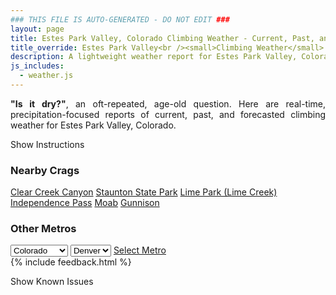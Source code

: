 ```yaml
---
### THIS FILE IS AUTO-GENERATED - DO NOT EDIT ###
layout: page
title: Estes Park Valley, Colorado Climbing Weather - Current, Past, and Forecasted Report
title_override: Estes Park Valley<br /><small>Climbing Weather</small>
description: A lightweight weather report for Estes Park Valley, Colorado. Optimized for slow internet connections.
js_includes:
  - weather.js
---
```


<section class="measure center lh-copy f5-ns f6 ph2 mv4" style="text-align: justify;">
<strong>"Is it dry?"</strong>, an oft-repeated, age-old question. Here are real-time,
precipitation-focused reports of current, past, and forecasted climbing weather for Estes Park Valley, Colorado.
</section>

<p id="settings-toggle" class="mw5 b center tc hover-light-red black-70 pointer">Show Instructions</p>
<section id="settings" class="overflow-hidden" style="display:none;">
    <div class="mv2 ph2 center">
        <div class="fn f6 tc pv2">
            <p class="measure lh-copy center"><strong>Show/hide hourly forecasts</strong> by clicking the desired day.</p>
            <hr class="mw5 p0 mv2 o-60 b0 bt b--light-red light-red bg-light-red">
            <p class="measure lh-copy center"><strong>Current and Past conditions</strong> are measured by the nearest weather station. <strong>Forecast conditions</strong> are calculated and polled separately.</p>
            <hr class="mw5 p0 mv2 o-60 b0 bt b--light-red light-red bg-light-red">
            <p class="measure lh-copy center"><strong>Having issues?</strong> Try <a id="clear-cache" class="no-underline relative fancy-link light-red hover-light-red" href="#">clearing the local cache</a>.</p>
            <hr class="mw5 p0 mv2 o-60 b0 bt b--light-red light-red bg-light-red">
            <p class="measure lh-copy center">Weather data sourced from <a class="no-underline fancy-link relative light-red" target="_blank" href="https://www.weather.gov/documentation/services-web-api">weather.gov</a>.</p>
        </div>
    </div>
</section>
<section id="weather" data-crag="estes-park-valley-colorado" class="mv4-ns mv3 ph2 center"></section>
<section id="nearby" class="tc lh-copy">
  <h3>Nearby Crags</h3>
<a class="nowrap no-underline fancy-link relative light-red mh3" href="/crags/clear-creek-canyon-colorado-weather.html">Clear Creek Canyon</a>
<a class="nowrap no-underline fancy-link relative light-red mh3" href="/crags/staunton-state-park-colorado-weather.html">Staunton State Park</a>
<a class="nowrap no-underline fancy-link relative light-red mh3" href="/crags/lime-park-lime-creek-colorado-weather.html">Lime Park (Lime Creek)</a>
<a class="nowrap no-underline fancy-link relative light-red mh3" href="/crags/independence-pass-colorado-weather.html">Independence Pass</a>
<a class="nowrap no-underline fancy-link relative light-red mh3" href="/crags/moab-utah-weather.html">Moab</a>
<a class="nowrap no-underline fancy-link relative light-red mh3" href="/crags/gunnison-colorado-weather.html">Gunnison</a>
</section>
<section id="nearby" class="tc lh-copy">
  <h3>Other Metros</h3>
  <select class="ma1 bg-near-white pa2" id="stateSel">
    <option value="Texas">Texas</option>
    <option value="Washington">Washington</option>
    <option value="Colorado" selected>Colorado</option>
    <option value="Tennessee">Tennessee</option>
    <option value="Utah">Utah</option>
    <option value="California">California</option>
  </select>
  <select class="ma1 bg-near-white pa2" id="citySel">
    <option value="Denver" selected>Denver</option>
  </select>
  <a id="selectMetro" class="f6 link dim ph3 pv2 ma1 dib white bg-light-red" href="/crags/denver-colorado-weather.html">Select Metro</a>
  <script>
    var states = [];
    states["Texas"] = "Austin"
    states["Washington"] = "Seattle"
    states["Colorado"] = "Denver"
    states["Tennessee"] = "Nashville"
    states["Utah"] = "Salt Lake City"
    states["California"] = "San Francisco|Los Angeles"
  </script>
</section>
{% include feedback.html %}
<p id="issues-toggle" class="mw5 b center tc hover-light-red black-70 pointer">Show Known Issues</p>
<section id="issues" class="overflow-hidden tc f6">
</section>

<script>
  var weekly_BOU_46_92 = null
  var hourly_BOU_46_92 = {"@context":["https://geojson.org/geojson-ld/geojson-context.jsonld",{"@version":"1.1","wx":"https://api.weather.gov/ontology#","geo":"http://www.opengis.net/ont/geosparql#","unit":"http://codes.wmo.int/common/unit/","@vocab":"https://api.weather.gov/ontology#"}],"type":"Feature","geometry":{"type":"Polygon","coordinates":[[[-105.5332704,40.4141984],[-105.5310309,40.3922896],[-105.5022871,40.393991199999995],[-105.5045206,40.415900099999995],[-105.5332704,40.4141984]]]},"properties":{"updated":"2020-12-17T22:23:35+00:00","units":"us","forecastGenerator":"HourlyForecastGenerator","generatedAt":"2020-12-18T08:52:02+00:00","updateTime":"2020-12-17T22:23:35+00:00","validTimes":"2020-12-17T16:00:00+00:00/P7DT9H","elevation":{"value":2542.9464,"unitCode":"unit:m"},"periods":[{"number":1,"name":"","startTime":"2020-12-18T01:00:00-07:00","endTime":"2020-12-18T02:00:00-07:00","isDaytime":false,"temperature":25,"temperatureUnit":"F","temperatureTrend":null,"windSpeed":"14 mph","windDirection":"W","icon":"https://api.weather.gov/icons/land/night/sct?size=small","shortForecast":"Partly Cloudy","detailedForecast":""},{"number":2,"name":"","startTime":"2020-12-18T02:00:00-07:00","endTime":"2020-12-18T03:00:00-07:00","isDaytime":false,"temperature":25,"temperatureUnit":"F","temperatureTrend":null,"windSpeed":"17 mph","windDirection":"W","icon":"https://api.weather.gov/icons/land/night/sct?size=small","shortForecast":"Partly Cloudy","detailedForecast":""},{"number":3,"name":"","startTime":"2020-12-18T03:00:00-07:00","endTime":"2020-12-18T04:00:00-07:00","isDaytime":false,"temperature":24,"temperatureUnit":"F","temperatureTrend":null,"windSpeed":"17 mph","windDirection":"W","icon":"https://api.weather.gov/icons/land/night/sct?size=small","shortForecast":"Partly Cloudy","detailedForecast":""},{"number":4,"name":"","startTime":"2020-12-18T04:00:00-07:00","endTime":"2020-12-18T05:00:00-07:00","isDaytime":false,"temperature":23,"temperatureUnit":"F","temperatureTrend":null,"windSpeed":"16 mph","windDirection":"W","icon":"https://api.weather.gov/icons/land/night/bkn?size=small","shortForecast":"Mostly Cloudy","detailedForecast":""},{"number":5,"name":"","startTime":"2020-12-18T05:00:00-07:00","endTime":"2020-12-18T06:00:00-07:00","isDaytime":false,"temperature":22,"temperatureUnit":"F","temperatureTrend":null,"windSpeed":"15 mph","windDirection":"W","icon":"https://api.weather.gov/icons/land/night/bkn?size=small","shortForecast":"Mostly Cloudy","detailedForecast":""},{"number":6,"name":"","startTime":"2020-12-18T06:00:00-07:00","endTime":"2020-12-18T07:00:00-07:00","isDaytime":true,"temperature":20,"temperatureUnit":"F","temperatureTrend":null,"windSpeed":"10 mph","windDirection":"WNW","icon":"https://api.weather.gov/icons/land/day/bkn?size=small","shortForecast":"Mostly Cloudy","detailedForecast":""},{"number":7,"name":"","startTime":"2020-12-18T07:00:00-07:00","endTime":"2020-12-18T08:00:00-07:00","isDaytime":true,"temperature":20,"temperatureUnit":"F","temperatureTrend":null,"windSpeed":"7 mph","windDirection":"NW","icon":"https://api.weather.gov/icons/land/day/snow,30?size=small","shortForecast":"Chance Light Snow","detailedForecast":""},{"number":8,"name":"","startTime":"2020-12-18T08:00:00-07:00","endTime":"2020-12-18T09:00:00-07:00","isDaytime":true,"temperature":25,"temperatureUnit":"F","temperatureTrend":null,"windSpeed":"7 mph","windDirection":"NW","icon":"https://api.weather.gov/icons/land/day/snow?size=small","shortForecast":"Chance Light Snow","detailedForecast":""},{"number":9,"name":"","startTime":"2020-12-18T09:00:00-07:00","endTime":"2020-12-18T10:00:00-07:00","isDaytime":true,"temperature":26,"temperatureUnit":"F","temperatureTrend":null,"windSpeed":"7 mph","windDirection":"NNW","icon":"https://api.weather.gov/icons/land/day/snow?size=small","shortForecast":"Chance Light Snow","detailedForecast":""},{"number":10,"name":"","startTime":"2020-12-18T10:00:00-07:00","endTime":"2020-12-18T11:00:00-07:00","isDaytime":true,"temperature":27,"temperatureUnit":"F","temperatureTrend":null,"windSpeed":"6 mph","windDirection":"N","icon":"https://api.weather.gov/icons/land/day/snow?size=small","shortForecast":"Chance Light Snow","detailedForecast":""},{"number":11,"name":"","startTime":"2020-12-18T11:00:00-07:00","endTime":"2020-12-18T12:00:00-07:00","isDaytime":true,"temperature":29,"temperatureUnit":"F","temperatureTrend":null,"windSpeed":"6 mph","windDirection":"N","icon":"https://api.weather.gov/icons/land/day/snow?size=small","shortForecast":"Chance Light Snow","detailedForecast":""},{"number":12,"name":"","startTime":"2020-12-18T12:00:00-07:00","endTime":"2020-12-18T13:00:00-07:00","isDaytime":true,"temperature":29,"temperatureUnit":"F","temperatureTrend":null,"windSpeed":"7 mph","windDirection":"N","icon":"https://api.weather.gov/icons/land/day/snow?size=small","shortForecast":"Chance Light Snow","detailedForecast":""},{"number":13,"name":"","startTime":"2020-12-18T13:00:00-07:00","endTime":"2020-12-18T14:00:00-07:00","isDaytime":true,"temperature":29,"temperatureUnit":"F","temperatureTrend":null,"windSpeed":"7 mph","windDirection":"N","icon":"https://api.weather.gov/icons/land/day/snow?size=small","shortForecast":"Chance Light Snow","detailedForecast":""},{"number":14,"name":"","startTime":"2020-12-18T14:00:00-07:00","endTime":"2020-12-18T15:00:00-07:00","isDaytime":true,"temperature":28,"temperatureUnit":"F","temperatureTrend":null,"windSpeed":"7 mph","windDirection":"N","icon":"https://api.weather.gov/icons/land/day/snow?size=small","shortForecast":"Chance Light Snow","detailedForecast":""},{"number":15,"name":"","startTime":"2020-12-18T15:00:00-07:00","endTime":"2020-12-18T16:00:00-07:00","isDaytime":true,"temperature":25,"temperatureUnit":"F","temperatureTrend":null,"windSpeed":"6 mph","windDirection":"N","icon":"https://api.weather.gov/icons/land/day/snow?size=small","shortForecast":"Chance Light Snow","detailedForecast":""},{"number":16,"name":"","startTime":"2020-12-18T16:00:00-07:00","endTime":"2020-12-18T17:00:00-07:00","isDaytime":true,"temperature":22,"temperatureUnit":"F","temperatureTrend":null,"windSpeed":"6 mph","windDirection":"NNW","icon":"https://api.weather.gov/icons/land/day/snow?size=small","shortForecast":"Chance Light Snow","detailedForecast":""},{"number":17,"name":"","startTime":"2020-12-18T17:00:00-07:00","endTime":"2020-12-18T18:00:00-07:00","isDaytime":true,"temperature":21,"temperatureUnit":"F","temperatureTrend":null,"windSpeed":"3 mph","windDirection":"NNW","icon":"https://api.weather.gov/icons/land/day/snow?size=small","shortForecast":"Slight Chance Light Snow","detailedForecast":""},{"number":18,"name":"","startTime":"2020-12-18T18:00:00-07:00","endTime":"2020-12-18T19:00:00-07:00","isDaytime":false,"temperature":18,"temperatureUnit":"F","temperatureTrend":null,"windSpeed":"5 mph","windDirection":"NW","icon":"https://api.weather.gov/icons/land/night/snow?size=small","shortForecast":"Slight Chance Light Snow","detailedForecast":""},{"number":19,"name":"","startTime":"2020-12-18T19:00:00-07:00","endTime":"2020-12-18T20:00:00-07:00","isDaytime":false,"temperature":16,"temperatureUnit":"F","temperatureTrend":null,"windSpeed":"6 mph","windDirection":"WNW","icon":"https://api.weather.gov/icons/land/night/snow?size=small","shortForecast":"Slight Chance Light Snow","detailedForecast":""},{"number":20,"name":"","startTime":"2020-12-18T20:00:00-07:00","endTime":"2020-12-18T21:00:00-07:00","isDaytime":false,"temperature":14,"temperatureUnit":"F","temperatureTrend":null,"windSpeed":"7 mph","windDirection":"W","icon":"https://api.weather.gov/icons/land/night/snow?size=small","shortForecast":"Slight Chance Light Snow","detailedForecast":""},{"number":21,"name":"","startTime":"2020-12-18T21:00:00-07:00","endTime":"2020-12-18T22:00:00-07:00","isDaytime":false,"temperature":13,"temperatureUnit":"F","temperatureTrend":null,"windSpeed":"9 mph","windDirection":"W","icon":"https://api.weather.gov/icons/land/night/snow?size=small","shortForecast":"Slight Chance Light Snow","detailedForecast":""},{"number":22,"name":"","startTime":"2020-12-18T22:00:00-07:00","endTime":"2020-12-18T23:00:00-07:00","isDaytime":false,"temperature":13,"temperatureUnit":"F","temperatureTrend":null,"windSpeed":"10 mph","windDirection":"W","icon":"https://api.weather.gov/icons/land/night/snow?size=small","shortForecast":"Slight Chance Light Snow","detailedForecast":""},{"number":23,"name":"","startTime":"2020-12-18T23:00:00-07:00","endTime":"2020-12-19T00:00:00-07:00","isDaytime":false,"temperature":13,"temperatureUnit":"F","temperatureTrend":null,"windSpeed":"13 mph","windDirection":"W","icon":"https://api.weather.gov/icons/land/night/sct?size=small","shortForecast":"Partly Cloudy","detailedForecast":""},{"number":24,"name":"","startTime":"2020-12-19T00:00:00-07:00","endTime":"2020-12-19T01:00:00-07:00","isDaytime":false,"temperature":14,"temperatureUnit":"F","temperatureTrend":null,"windSpeed":"15 mph","windDirection":"W","icon":"https://api.weather.gov/icons/land/night/sct?size=small","shortForecast":"Partly Cloudy","detailedForecast":""},{"number":25,"name":"","startTime":"2020-12-19T01:00:00-07:00","endTime":"2020-12-19T02:00:00-07:00","isDaytime":false,"temperature":13,"temperatureUnit":"F","temperatureTrend":null,"windSpeed":"16 mph","windDirection":"W","icon":"https://api.weather.gov/icons/land/night/sct?size=small","shortForecast":"Partly Cloudy","detailedForecast":""},{"number":26,"name":"","startTime":"2020-12-19T02:00:00-07:00","endTime":"2020-12-19T03:00:00-07:00","isDaytime":false,"temperature":13,"temperatureUnit":"F","temperatureTrend":null,"windSpeed":"18 mph","windDirection":"W","icon":"https://api.weather.gov/icons/land/night/sct?size=small","shortForecast":"Partly Cloudy","detailedForecast":""},{"number":27,"name":"","startTime":"2020-12-19T03:00:00-07:00","endTime":"2020-12-19T04:00:00-07:00","isDaytime":false,"temperature":14,"temperatureUnit":"F","temperatureTrend":null,"windSpeed":"21 mph","windDirection":"W","icon":"https://api.weather.gov/icons/land/night/wind_sct?size=small","shortForecast":"Partly Cloudy","detailedForecast":""},{"number":28,"name":"","startTime":"2020-12-19T04:00:00-07:00","endTime":"2020-12-19T05:00:00-07:00","isDaytime":false,"temperature":16,"temperatureUnit":"F","temperatureTrend":null,"windSpeed":"22 mph","windDirection":"W","icon":"https://api.weather.gov/icons/land/night/wind_sct?size=small","shortForecast":"Partly Cloudy","detailedForecast":""},{"number":29,"name":"","startTime":"2020-12-19T05:00:00-07:00","endTime":"2020-12-19T06:00:00-07:00","isDaytime":false,"temperature":19,"temperatureUnit":"F","temperatureTrend":null,"windSpeed":"23 mph","windDirection":"W","icon":"https://api.weather.gov/icons/land/night/wind_sct?size=small","shortForecast":"Partly Cloudy","detailedForecast":""},{"number":30,"name":"","startTime":"2020-12-19T06:00:00-07:00","endTime":"2020-12-19T07:00:00-07:00","isDaytime":true,"temperature":19,"temperatureUnit":"F","temperatureTrend":null,"windSpeed":"24 mph","windDirection":"W","icon":"https://api.weather.gov/icons/land/day/wind_sct?size=small","shortForecast":"Mostly Sunny","detailedForecast":""},{"number":31,"name":"","startTime":"2020-12-19T07:00:00-07:00","endTime":"2020-12-19T08:00:00-07:00","isDaytime":true,"temperature":20,"temperatureUnit":"F","temperatureTrend":null,"windSpeed":"24 mph","windDirection":"W","icon":"https://api.weather.gov/icons/land/day/wind_bkn?size=small","shortForecast":"Partly Sunny","detailedForecast":""},{"number":32,"name":"","startTime":"2020-12-19T08:00:00-07:00","endTime":"2020-12-19T09:00:00-07:00","isDaytime":true,"temperature":21,"temperatureUnit":"F","temperatureTrend":null,"windSpeed":"25 mph","windDirection":"W","icon":"https://api.weather.gov/icons/land/day/wind_bkn?size=small","shortForecast":"Partly Sunny","detailedForecast":""},{"number":33,"name":"","startTime":"2020-12-19T09:00:00-07:00","endTime":"2020-12-19T10:00:00-07:00","isDaytime":true,"temperature":24,"temperatureUnit":"F","temperatureTrend":null,"windSpeed":"26 mph","windDirection":"W","icon":"https://api.weather.gov/icons/land/day/wind_sct?size=small","shortForecast":"Mostly Sunny","detailedForecast":""},{"number":34,"name":"","startTime":"2020-12-19T10:00:00-07:00","endTime":"2020-12-19T11:00:00-07:00","isDaytime":true,"temperature":27,"temperatureUnit":"F","temperatureTrend":null,"windSpeed":"28 mph","windDirection":"W","icon":"https://api.weather.gov/icons/land/day/wind_sct?size=small","shortForecast":"Mostly Sunny","detailedForecast":""},{"number":35,"name":"","startTime":"2020-12-19T11:00:00-07:00","endTime":"2020-12-19T12:00:00-07:00","isDaytime":true,"temperature":30,"temperatureUnit":"F","temperatureTrend":null,"windSpeed":"29 mph","windDirection":"W","icon":"https://api.weather.gov/icons/land/day/wind_sct?size=small","shortForecast":"Mostly Sunny","detailedForecast":""},{"number":36,"name":"","startTime":"2020-12-19T12:00:00-07:00","endTime":"2020-12-19T13:00:00-07:00","isDaytime":true,"temperature":32,"temperatureUnit":"F","temperatureTrend":null,"windSpeed":"29 mph","windDirection":"W","icon":"https://api.weather.gov/icons/land/day/wind_sct?size=small","shortForecast":"Mostly Sunny","detailedForecast":""},{"number":37,"name":"","startTime":"2020-12-19T13:00:00-07:00","endTime":"2020-12-19T14:00:00-07:00","isDaytime":true,"temperature":32,"temperatureUnit":"F","temperatureTrend":null,"windSpeed":"28 mph","windDirection":"W","icon":"https://api.weather.gov/icons/land/day/wind_sct?size=small","shortForecast":"Mostly Sunny","detailedForecast":""},{"number":38,"name":"","startTime":"2020-12-19T14:00:00-07:00","endTime":"2020-12-19T15:00:00-07:00","isDaytime":true,"temperature":32,"temperatureUnit":"F","temperatureTrend":null,"windSpeed":"28 mph","windDirection":"W","icon":"https://api.weather.gov/icons/land/day/wind_sct?size=small","shortForecast":"Mostly Sunny","detailedForecast":""},{"number":39,"name":"","startTime":"2020-12-19T15:00:00-07:00","endTime":"2020-12-19T16:00:00-07:00","isDaytime":true,"temperature":31,"temperatureUnit":"F","temperatureTrend":null,"windSpeed":"28 mph","windDirection":"W","icon":"https://api.weather.gov/icons/land/day/wind_sct?size=small","shortForecast":"Mostly Sunny","detailedForecast":""},{"number":40,"name":"","startTime":"2020-12-19T16:00:00-07:00","endTime":"2020-12-19T17:00:00-07:00","isDaytime":true,"temperature":30,"temperatureUnit":"F","temperatureTrend":null,"windSpeed":"28 mph","windDirection":"W","icon":"https://api.weather.gov/icons/land/day/wind_sct?size=small","shortForecast":"Mostly Sunny","detailedForecast":""},{"number":41,"name":"","startTime":"2020-12-19T17:00:00-07:00","endTime":"2020-12-19T18:00:00-07:00","isDaytime":true,"temperature":28,"temperatureUnit":"F","temperatureTrend":null,"windSpeed":"28 mph","windDirection":"W","icon":"https://api.weather.gov/icons/land/day/wind_sct?size=small","shortForecast":"Mostly Sunny","detailedForecast":""},{"number":42,"name":"","startTime":"2020-12-19T18:00:00-07:00","endTime":"2020-12-19T19:00:00-07:00","isDaytime":false,"temperature":27,"temperatureUnit":"F","temperatureTrend":null,"windSpeed":"28 mph","windDirection":"W","icon":"https://api.weather.gov/icons/land/night/wind_sct?size=small","shortForecast":"Partly Cloudy","detailedForecast":""},{"number":43,"name":"","startTime":"2020-12-19T19:00:00-07:00","endTime":"2020-12-19T20:00:00-07:00","isDaytime":false,"temperature":25,"temperatureUnit":"F","temperatureTrend":null,"windSpeed":"26 mph","windDirection":"W","icon":"https://api.weather.gov/icons/land/night/wind_sct?size=small","shortForecast":"Partly Cloudy","detailedForecast":""},{"number":44,"name":"","startTime":"2020-12-19T20:00:00-07:00","endTime":"2020-12-19T21:00:00-07:00","isDaytime":false,"temperature":24,"temperatureUnit":"F","temperatureTrend":null,"windSpeed":"26 mph","windDirection":"W","icon":"https://api.weather.gov/icons/land/night/wind_sct?size=small","shortForecast":"Partly Cloudy","detailedForecast":""},{"number":45,"name":"","startTime":"2020-12-19T21:00:00-07:00","endTime":"2020-12-19T22:00:00-07:00","isDaytime":false,"temperature":23,"temperatureUnit":"F","temperatureTrend":null,"windSpeed":"26 mph","windDirection":"W","icon":"https://api.weather.gov/icons/land/night/wind_sct?size=small","shortForecast":"Partly Cloudy","detailedForecast":""},{"number":46,"name":"","startTime":"2020-12-19T22:00:00-07:00","endTime":"2020-12-19T23:00:00-07:00","isDaytime":false,"temperature":23,"temperatureUnit":"F","temperatureTrend":null,"windSpeed":"25 mph","windDirection":"W","icon":"https://api.weather.gov/icons/land/night/wind_sct?size=small","shortForecast":"Partly Cloudy","detailedForecast":""},{"number":47,"name":"","startTime":"2020-12-19T23:00:00-07:00","endTime":"2020-12-20T00:00:00-07:00","isDaytime":false,"temperature":23,"temperatureUnit":"F","temperatureTrend":null,"windSpeed":"25 mph","windDirection":"W","icon":"https://api.weather.gov/icons/land/night/wind_sct?size=small","shortForecast":"Partly Cloudy","detailedForecast":""},{"number":48,"name":"","startTime":"2020-12-20T00:00:00-07:00","endTime":"2020-12-20T01:00:00-07:00","isDaytime":false,"temperature":23,"temperatureUnit":"F","temperatureTrend":null,"windSpeed":"25 mph","windDirection":"W","icon":"https://api.weather.gov/icons/land/night/wind_sct?size=small","shortForecast":"Partly Cloudy","detailedForecast":""},{"number":49,"name":"","startTime":"2020-12-20T01:00:00-07:00","endTime":"2020-12-20T02:00:00-07:00","isDaytime":false,"temperature":22,"temperatureUnit":"F","temperatureTrend":null,"windSpeed":"25 mph","windDirection":"W","icon":"https://api.weather.gov/icons/land/night/wind_sct?size=small","shortForecast":"Partly Cloudy","detailedForecast":""},{"number":50,"name":"","startTime":"2020-12-20T02:00:00-07:00","endTime":"2020-12-20T03:00:00-07:00","isDaytime":false,"temperature":22,"temperatureUnit":"F","temperatureTrend":null,"windSpeed":"25 mph","windDirection":"W","icon":"https://api.weather.gov/icons/land/night/wind_sct?size=small","shortForecast":"Partly Cloudy","detailedForecast":""},{"number":51,"name":"","startTime":"2020-12-20T03:00:00-07:00","endTime":"2020-12-20T04:00:00-07:00","isDaytime":false,"temperature":22,"temperatureUnit":"F","temperatureTrend":null,"windSpeed":"25 mph","windDirection":"W","icon":"https://api.weather.gov/icons/land/night/wind_sct?size=small","shortForecast":"Partly Cloudy","detailedForecast":""},{"number":52,"name":"","startTime":"2020-12-20T04:00:00-07:00","endTime":"2020-12-20T05:00:00-07:00","isDaytime":false,"temperature":22,"temperatureUnit":"F","temperatureTrend":null,"windSpeed":"24 mph","windDirection":"W","icon":"https://api.weather.gov/icons/land/night/wind_sct?size=small","shortForecast":"Partly Cloudy","detailedForecast":""},{"number":53,"name":"","startTime":"2020-12-20T05:00:00-07:00","endTime":"2020-12-20T06:00:00-07:00","isDaytime":false,"temperature":23,"temperatureUnit":"F","temperatureTrend":null,"windSpeed":"24 mph","windDirection":"W","icon":"https://api.weather.gov/icons/land/night/wind_sct?size=small","shortForecast":"Partly Cloudy","detailedForecast":""},{"number":54,"name":"","startTime":"2020-12-20T06:00:00-07:00","endTime":"2020-12-20T07:00:00-07:00","isDaytime":true,"temperature":23,"temperatureUnit":"F","temperatureTrend":null,"windSpeed":"24 mph","windDirection":"W","icon":"https://api.weather.gov/icons/land/day/wind_sct?size=small","shortForecast":"Mostly Sunny","detailedForecast":""},{"number":55,"name":"","startTime":"2020-12-20T07:00:00-07:00","endTime":"2020-12-20T08:00:00-07:00","isDaytime":true,"temperature":24,"temperatureUnit":"F","temperatureTrend":null,"windSpeed":"24 mph","windDirection":"W","icon":"https://api.weather.gov/icons/land/day/wind_sct?size=small","shortForecast":"Mostly Sunny","detailedForecast":""},{"number":56,"name":"","startTime":"2020-12-20T08:00:00-07:00","endTime":"2020-12-20T09:00:00-07:00","isDaytime":true,"temperature":25,"temperatureUnit":"F","temperatureTrend":null,"windSpeed":"24 mph","windDirection":"W","icon":"https://api.weather.gov/icons/land/day/wind_sct?size=small","shortForecast":"Mostly Sunny","detailedForecast":""},{"number":57,"name":"","startTime":"2020-12-20T09:00:00-07:00","endTime":"2020-12-20T10:00:00-07:00","isDaytime":true,"temperature":28,"temperatureUnit":"F","temperatureTrend":null,"windSpeed":"24 mph","windDirection":"W","icon":"https://api.weather.gov/icons/land/day/wind_sct?size=small","shortForecast":"Mostly Sunny","detailedForecast":""},{"number":58,"name":"","startTime":"2020-12-20T10:00:00-07:00","endTime":"2020-12-20T11:00:00-07:00","isDaytime":true,"temperature":31,"temperatureUnit":"F","temperatureTrend":null,"windSpeed":"23 mph","windDirection":"W","icon":"https://api.weather.gov/icons/land/day/wind_sct?size=small","shortForecast":"Mostly Sunny","detailedForecast":""},{"number":59,"name":"","startTime":"2020-12-20T11:00:00-07:00","endTime":"2020-12-20T12:00:00-07:00","isDaytime":true,"temperature":34,"temperatureUnit":"F","temperatureTrend":null,"windSpeed":"23 mph","windDirection":"W","icon":"https://api.weather.gov/icons/land/day/wind_sct?size=small","shortForecast":"Mostly Sunny","detailedForecast":""},{"number":60,"name":"","startTime":"2020-12-20T12:00:00-07:00","endTime":"2020-12-20T13:00:00-07:00","isDaytime":true,"temperature":36,"temperatureUnit":"F","temperatureTrend":null,"windSpeed":"22 mph","windDirection":"W","icon":"https://api.weather.gov/icons/land/day/wind_sct?size=small","shortForecast":"Mostly Sunny","detailedForecast":""},{"number":61,"name":"","startTime":"2020-12-20T13:00:00-07:00","endTime":"2020-12-20T14:00:00-07:00","isDaytime":true,"temperature":38,"temperatureUnit":"F","temperatureTrend":null,"windSpeed":"22 mph","windDirection":"W","icon":"https://api.weather.gov/icons/land/day/wind_few?size=small","shortForecast":"Sunny","detailedForecast":""},{"number":62,"name":"","startTime":"2020-12-20T14:00:00-07:00","endTime":"2020-12-20T15:00:00-07:00","isDaytime":true,"temperature":38,"temperatureUnit":"F","temperatureTrend":null,"windSpeed":"21 mph","windDirection":"W","icon":"https://api.weather.gov/icons/land/day/wind_few?size=small","shortForecast":"Sunny","detailedForecast":""},{"number":63,"name":"","startTime":"2020-12-20T15:00:00-07:00","endTime":"2020-12-20T16:00:00-07:00","isDaytime":true,"temperature":37,"temperatureUnit":"F","temperatureTrend":null,"windSpeed":"20 mph","windDirection":"W","icon":"https://api.weather.gov/icons/land/day/few?size=small","shortForecast":"Sunny","detailedForecast":""},{"number":64,"name":"","startTime":"2020-12-20T16:00:00-07:00","endTime":"2020-12-20T17:00:00-07:00","isDaytime":true,"temperature":36,"temperatureUnit":"F","temperatureTrend":null,"windSpeed":"20 mph","windDirection":"W","icon":"https://api.weather.gov/icons/land/day/sct?size=small","shortForecast":"Mostly Sunny","detailedForecast":""},{"number":65,"name":"","startTime":"2020-12-20T17:00:00-07:00","endTime":"2020-12-20T18:00:00-07:00","isDaytime":true,"temperature":34,"temperatureUnit":"F","temperatureTrend":null,"windSpeed":"18 mph","windDirection":"W","icon":"https://api.weather.gov/icons/land/day/sct?size=small","shortForecast":"Mostly Sunny","detailedForecast":""},{"number":66,"name":"","startTime":"2020-12-20T18:00:00-07:00","endTime":"2020-12-20T19:00:00-07:00","isDaytime":false,"temperature":33,"temperatureUnit":"F","temperatureTrend":null,"windSpeed":"18 mph","windDirection":"W","icon":"https://api.weather.gov/icons/land/night/sct?size=small","shortForecast":"Partly Cloudy","detailedForecast":""},{"number":67,"name":"","startTime":"2020-12-20T19:00:00-07:00","endTime":"2020-12-20T20:00:00-07:00","isDaytime":false,"temperature":32,"temperatureUnit":"F","temperatureTrend":null,"windSpeed":"18 mph","windDirection":"W","icon":"https://api.weather.gov/icons/land/night/sct?size=small","shortForecast":"Partly Cloudy","detailedForecast":""},{"number":68,"name":"","startTime":"2020-12-20T20:00:00-07:00","endTime":"2020-12-20T21:00:00-07:00","isDaytime":false,"temperature":32,"temperatureUnit":"F","temperatureTrend":null,"windSpeed":"18 mph","windDirection":"W","icon":"https://api.weather.gov/icons/land/night/sct?size=small","shortForecast":"Partly Cloudy","detailedForecast":""},{"number":69,"name":"","startTime":"2020-12-20T21:00:00-07:00","endTime":"2020-12-20T22:00:00-07:00","isDaytime":false,"temperature":32,"temperatureUnit":"F","temperatureTrend":null,"windSpeed":"18 mph","windDirection":"W","icon":"https://api.weather.gov/icons/land/night/sct?size=small","shortForecast":"Partly Cloudy","detailedForecast":""},{"number":70,"name":"","startTime":"2020-12-20T22:00:00-07:00","endTime":"2020-12-20T23:00:00-07:00","isDaytime":false,"temperature":33,"temperatureUnit":"F","temperatureTrend":null,"windSpeed":"18 mph","windDirection":"W","icon":"https://api.weather.gov/icons/land/night/sct?size=small","shortForecast":"Partly Cloudy","detailedForecast":""},{"number":71,"name":"","startTime":"2020-12-20T23:00:00-07:00","endTime":"2020-12-21T00:00:00-07:00","isDaytime":false,"temperature":33,"temperatureUnit":"F","temperatureTrend":null,"windSpeed":"17 mph","windDirection":"W","icon":"https://api.weather.gov/icons/land/night/sct?size=small","shortForecast":"Partly Cloudy","detailedForecast":""},{"number":72,"name":"","startTime":"2020-12-21T00:00:00-07:00","endTime":"2020-12-21T01:00:00-07:00","isDaytime":false,"temperature":33,"temperatureUnit":"F","temperatureTrend":null,"windSpeed":"17 mph","windDirection":"W","icon":"https://api.weather.gov/icons/land/night/sct?size=small","shortForecast":"Partly Cloudy","detailedForecast":""},{"number":73,"name":"","startTime":"2020-12-21T01:00:00-07:00","endTime":"2020-12-21T02:00:00-07:00","isDaytime":false,"temperature":33,"temperatureUnit":"F","temperatureTrend":null,"windSpeed":"17 mph","windDirection":"W","icon":"https://api.weather.gov/icons/land/night/sct?size=small","shortForecast":"Partly Cloudy","detailedForecast":""},{"number":74,"name":"","startTime":"2020-12-21T02:00:00-07:00","endTime":"2020-12-21T03:00:00-07:00","isDaytime":false,"temperature":33,"temperatureUnit":"F","temperatureTrend":null,"windSpeed":"17 mph","windDirection":"W","icon":"https://api.weather.gov/icons/land/night/sct?size=small","shortForecast":"Partly Cloudy","detailedForecast":""},{"number":75,"name":"","startTime":"2020-12-21T03:00:00-07:00","endTime":"2020-12-21T04:00:00-07:00","isDaytime":false,"temperature":33,"temperatureUnit":"F","temperatureTrend":null,"windSpeed":"17 mph","windDirection":"W","icon":"https://api.weather.gov/icons/land/night/sct?size=small","shortForecast":"Partly Cloudy","detailedForecast":""},{"number":76,"name":"","startTime":"2020-12-21T04:00:00-07:00","endTime":"2020-12-21T05:00:00-07:00","isDaytime":false,"temperature":32,"temperatureUnit":"F","temperatureTrend":null,"windSpeed":"17 mph","windDirection":"W","icon":"https://api.weather.gov/icons/land/night/sct?size=small","shortForecast":"Partly Cloudy","detailedForecast":""},{"number":77,"name":"","startTime":"2020-12-21T05:00:00-07:00","endTime":"2020-12-21T06:00:00-07:00","isDaytime":false,"temperature":32,"temperatureUnit":"F","temperatureTrend":null,"windSpeed":"17 mph","windDirection":"W","icon":"https://api.weather.gov/icons/land/night/sct?size=small","shortForecast":"Partly Cloudy","detailedForecast":""},{"number":78,"name":"","startTime":"2020-12-21T06:00:00-07:00","endTime":"2020-12-21T07:00:00-07:00","isDaytime":true,"temperature":32,"temperatureUnit":"F","temperatureTrend":null,"windSpeed":"17 mph","windDirection":"W","icon":"https://api.weather.gov/icons/land/day/sct?size=small","shortForecast":"Mostly Sunny","detailedForecast":""},{"number":79,"name":"","startTime":"2020-12-21T07:00:00-07:00","endTime":"2020-12-21T08:00:00-07:00","isDaytime":true,"temperature":32,"temperatureUnit":"F","temperatureTrend":null,"windSpeed":"17 mph","windDirection":"W","icon":"https://api.weather.gov/icons/land/day/sct?size=small","shortForecast":"Mostly Sunny","detailedForecast":""},{"number":80,"name":"","startTime":"2020-12-21T08:00:00-07:00","endTime":"2020-12-21T09:00:00-07:00","isDaytime":true,"temperature":33,"temperatureUnit":"F","temperatureTrend":null,"windSpeed":"17 mph","windDirection":"W","icon":"https://api.weather.gov/icons/land/day/sct?size=small","shortForecast":"Mostly Sunny","detailedForecast":""},{"number":81,"name":"","startTime":"2020-12-21T09:00:00-07:00","endTime":"2020-12-21T10:00:00-07:00","isDaytime":true,"temperature":35,"temperatureUnit":"F","temperatureTrend":null,"windSpeed":"17 mph","windDirection":"W","icon":"https://api.weather.gov/icons/land/day/sct?size=small","shortForecast":"Mostly Sunny","detailedForecast":""},{"number":82,"name":"","startTime":"2020-12-21T10:00:00-07:00","endTime":"2020-12-21T11:00:00-07:00","isDaytime":true,"temperature":38,"temperatureUnit":"F","temperatureTrend":null,"windSpeed":"17 mph","windDirection":"W","icon":"https://api.weather.gov/icons/land/day/sct?size=small","shortForecast":"Mostly Sunny","detailedForecast":""},{"number":83,"name":"","startTime":"2020-12-21T11:00:00-07:00","endTime":"2020-12-21T12:00:00-07:00","isDaytime":true,"temperature":40,"temperatureUnit":"F","temperatureTrend":null,"windSpeed":"16 mph","windDirection":"W","icon":"https://api.weather.gov/icons/land/day/sct?size=small","shortForecast":"Mostly Sunny","detailedForecast":""},{"number":84,"name":"","startTime":"2020-12-21T12:00:00-07:00","endTime":"2020-12-21T13:00:00-07:00","isDaytime":true,"temperature":42,"temperatureUnit":"F","temperatureTrend":null,"windSpeed":"16 mph","windDirection":"W","icon":"https://api.weather.gov/icons/land/day/sct?size=small","shortForecast":"Mostly Sunny","detailedForecast":""},{"number":85,"name":"","startTime":"2020-12-21T13:00:00-07:00","endTime":"2020-12-21T14:00:00-07:00","isDaytime":true,"temperature":43,"temperatureUnit":"F","temperatureTrend":null,"windSpeed":"16 mph","windDirection":"W","icon":"https://api.weather.gov/icons/land/day/sct?size=small","shortForecast":"Mostly Sunny","detailedForecast":""},{"number":86,"name":"","startTime":"2020-12-21T14:00:00-07:00","endTime":"2020-12-21T15:00:00-07:00","isDaytime":true,"temperature":43,"temperatureUnit":"F","temperatureTrend":null,"windSpeed":"16 mph","windDirection":"W","icon":"https://api.weather.gov/icons/land/day/sct?size=small","shortForecast":"Mostly Sunny","detailedForecast":""},{"number":87,"name":"","startTime":"2020-12-21T15:00:00-07:00","endTime":"2020-12-21T16:00:00-07:00","isDaytime":true,"temperature":42,"temperatureUnit":"F","temperatureTrend":null,"windSpeed":"16 mph","windDirection":"W","icon":"https://api.weather.gov/icons/land/day/sct?size=small","shortForecast":"Mostly Sunny","detailedForecast":""},{"number":88,"name":"","startTime":"2020-12-21T16:00:00-07:00","endTime":"2020-12-21T17:00:00-07:00","isDaytime":true,"temperature":39,"temperatureUnit":"F","temperatureTrend":null,"windSpeed":"16 mph","windDirection":"W","icon":"https://api.weather.gov/icons/land/day/sct?size=small","shortForecast":"Mostly Sunny","detailedForecast":""},{"number":89,"name":"","startTime":"2020-12-21T17:00:00-07:00","endTime":"2020-12-21T18:00:00-07:00","isDaytime":true,"temperature":37,"temperatureUnit":"F","temperatureTrend":null,"windSpeed":"13 mph","windDirection":"W","icon":"https://api.weather.gov/icons/land/day/few?size=small","shortForecast":"Sunny","detailedForecast":""},{"number":90,"name":"","startTime":"2020-12-21T18:00:00-07:00","endTime":"2020-12-21T19:00:00-07:00","isDaytime":false,"temperature":35,"temperatureUnit":"F","temperatureTrend":null,"windSpeed":"13 mph","windDirection":"W","icon":"https://api.weather.gov/icons/land/night/few?size=small","shortForecast":"Mostly Clear","detailedForecast":""},{"number":91,"name":"","startTime":"2020-12-21T19:00:00-07:00","endTime":"2020-12-21T20:00:00-07:00","isDaytime":false,"temperature":33,"temperatureUnit":"F","temperatureTrend":null,"windSpeed":"13 mph","windDirection":"W","icon":"https://api.weather.gov/icons/land/night/few?size=small","shortForecast":"Mostly Clear","detailedForecast":""},{"number":92,"name":"","startTime":"2020-12-21T20:00:00-07:00","endTime":"2020-12-21T21:00:00-07:00","isDaytime":false,"temperature":32,"temperatureUnit":"F","temperatureTrend":null,"windSpeed":"13 mph","windDirection":"W","icon":"https://api.weather.gov/icons/land/night/few?size=small","shortForecast":"Mostly Clear","detailedForecast":""},{"number":93,"name":"","startTime":"2020-12-21T21:00:00-07:00","endTime":"2020-12-21T22:00:00-07:00","isDaytime":false,"temperature":31,"temperatureUnit":"F","temperatureTrend":null,"windSpeed":"13 mph","windDirection":"W","icon":"https://api.weather.gov/icons/land/night/few?size=small","shortForecast":"Mostly Clear","detailedForecast":""},{"number":94,"name":"","startTime":"2020-12-21T22:00:00-07:00","endTime":"2020-12-21T23:00:00-07:00","isDaytime":false,"temperature":31,"temperatureUnit":"F","temperatureTrend":null,"windSpeed":"13 mph","windDirection":"W","icon":"https://api.weather.gov/icons/land/night/few?size=small","shortForecast":"Mostly Clear","detailedForecast":""},{"number":95,"name":"","startTime":"2020-12-21T23:00:00-07:00","endTime":"2020-12-22T00:00:00-07:00","isDaytime":false,"temperature":31,"temperatureUnit":"F","temperatureTrend":null,"windSpeed":"13 mph","windDirection":"W","icon":"https://api.weather.gov/icons/land/night/few?size=small","shortForecast":"Mostly Clear","detailedForecast":""},{"number":96,"name":"","startTime":"2020-12-22T00:00:00-07:00","endTime":"2020-12-22T01:00:00-07:00","isDaytime":false,"temperature":31,"temperatureUnit":"F","temperatureTrend":null,"windSpeed":"13 mph","windDirection":"W","icon":"https://api.weather.gov/icons/land/night/few?size=small","shortForecast":"Mostly Clear","detailedForecast":""},{"number":97,"name":"","startTime":"2020-12-22T01:00:00-07:00","endTime":"2020-12-22T02:00:00-07:00","isDaytime":false,"temperature":31,"temperatureUnit":"F","temperatureTrend":null,"windSpeed":"13 mph","windDirection":"W","icon":"https://api.weather.gov/icons/land/night/few?size=small","shortForecast":"Mostly Clear","detailedForecast":""},{"number":98,"name":"","startTime":"2020-12-22T02:00:00-07:00","endTime":"2020-12-22T03:00:00-07:00","isDaytime":false,"temperature":31,"temperatureUnit":"F","temperatureTrend":null,"windSpeed":"13 mph","windDirection":"W","icon":"https://api.weather.gov/icons/land/night/few?size=small","shortForecast":"Mostly Clear","detailedForecast":""},{"number":99,"name":"","startTime":"2020-12-22T03:00:00-07:00","endTime":"2020-12-22T04:00:00-07:00","isDaytime":false,"temperature":31,"temperatureUnit":"F","temperatureTrend":null,"windSpeed":"13 mph","windDirection":"W","icon":"https://api.weather.gov/icons/land/night/few?size=small","shortForecast":"Mostly Clear","detailedForecast":""},{"number":100,"name":"","startTime":"2020-12-22T04:00:00-07:00","endTime":"2020-12-22T05:00:00-07:00","isDaytime":false,"temperature":31,"temperatureUnit":"F","temperatureTrend":null,"windSpeed":"13 mph","windDirection":"W","icon":"https://api.weather.gov/icons/land/night/few?size=small","shortForecast":"Mostly Clear","detailedForecast":""},{"number":101,"name":"","startTime":"2020-12-22T05:00:00-07:00","endTime":"2020-12-22T06:00:00-07:00","isDaytime":false,"temperature":31,"temperatureUnit":"F","temperatureTrend":null,"windSpeed":"14 mph","windDirection":"WSW","icon":"https://api.weather.gov/icons/land/night/few?size=small","shortForecast":"Mostly Clear","detailedForecast":""},{"number":102,"name":"","startTime":"2020-12-22T06:00:00-07:00","endTime":"2020-12-22T07:00:00-07:00","isDaytime":true,"temperature":31,"temperatureUnit":"F","temperatureTrend":null,"windSpeed":"14 mph","windDirection":"WSW","icon":"https://api.weather.gov/icons/land/day/few?size=small","shortForecast":"Sunny","detailedForecast":""},{"number":103,"name":"","startTime":"2020-12-22T07:00:00-07:00","endTime":"2020-12-22T08:00:00-07:00","isDaytime":true,"temperature":30,"temperatureUnit":"F","temperatureTrend":null,"windSpeed":"14 mph","windDirection":"WSW","icon":"https://api.weather.gov/icons/land/day/few?size=small","shortForecast":"Sunny","detailedForecast":""},{"number":104,"name":"","startTime":"2020-12-22T08:00:00-07:00","endTime":"2020-12-22T09:00:00-07:00","isDaytime":true,"temperature":31,"temperatureUnit":"F","temperatureTrend":null,"windSpeed":"14 mph","windDirection":"WSW","icon":"https://api.weather.gov/icons/land/day/few?size=small","shortForecast":"Sunny","detailedForecast":""},{"number":105,"name":"","startTime":"2020-12-22T09:00:00-07:00","endTime":"2020-12-22T10:00:00-07:00","isDaytime":true,"temperature":33,"temperatureUnit":"F","temperatureTrend":null,"windSpeed":"14 mph","windDirection":"WSW","icon":"https://api.weather.gov/icons/land/day/few?size=small","shortForecast":"Sunny","detailedForecast":""},{"number":106,"name":"","startTime":"2020-12-22T10:00:00-07:00","endTime":"2020-12-22T11:00:00-07:00","isDaytime":true,"temperature":37,"temperatureUnit":"F","temperatureTrend":null,"windSpeed":"14 mph","windDirection":"WSW","icon":"https://api.weather.gov/icons/land/day/few?size=small","shortForecast":"Sunny","detailedForecast":""},{"number":107,"name":"","startTime":"2020-12-22T11:00:00-07:00","endTime":"2020-12-22T12:00:00-07:00","isDaytime":true,"temperature":39,"temperatureUnit":"F","temperatureTrend":null,"windSpeed":"16 mph","windDirection":"W","icon":"https://api.weather.gov/icons/land/day/sct?size=small","shortForecast":"Mostly Sunny","detailedForecast":""},{"number":108,"name":"","startTime":"2020-12-22T12:00:00-07:00","endTime":"2020-12-22T13:00:00-07:00","isDaytime":true,"temperature":40,"temperatureUnit":"F","temperatureTrend":null,"windSpeed":"16 mph","windDirection":"W","icon":"https://api.weather.gov/icons/land/day/sct?size=small","shortForecast":"Mostly Sunny","detailedForecast":""},{"number":109,"name":"","startTime":"2020-12-22T13:00:00-07:00","endTime":"2020-12-22T14:00:00-07:00","isDaytime":true,"temperature":40,"temperatureUnit":"F","temperatureTrend":null,"windSpeed":"16 mph","windDirection":"W","icon":"https://api.weather.gov/icons/land/day/sct?size=small","shortForecast":"Mostly Sunny","detailedForecast":""},{"number":110,"name":"","startTime":"2020-12-22T14:00:00-07:00","endTime":"2020-12-22T15:00:00-07:00","isDaytime":true,"temperature":39,"temperatureUnit":"F","temperatureTrend":null,"windSpeed":"16 mph","windDirection":"W","icon":"https://api.weather.gov/icons/land/day/sct?size=small","shortForecast":"Mostly Sunny","detailedForecast":""},{"number":111,"name":"","startTime":"2020-12-22T15:00:00-07:00","endTime":"2020-12-22T16:00:00-07:00","isDaytime":true,"temperature":38,"temperatureUnit":"F","temperatureTrend":null,"windSpeed":"16 mph","windDirection":"W","icon":"https://api.weather.gov/icons/land/day/sct?size=small","shortForecast":"Mostly Sunny","detailedForecast":""},{"number":112,"name":"","startTime":"2020-12-22T16:00:00-07:00","endTime":"2020-12-22T17:00:00-07:00","isDaytime":true,"temperature":35,"temperatureUnit":"F","temperatureTrend":null,"windSpeed":"16 mph","windDirection":"W","icon":"https://api.weather.gov/icons/land/day/sct?size=small","shortForecast":"Mostly Sunny","detailedForecast":""},{"number":113,"name":"","startTime":"2020-12-22T17:00:00-07:00","endTime":"2020-12-22T18:00:00-07:00","isDaytime":true,"temperature":33,"temperatureUnit":"F","temperatureTrend":null,"windSpeed":"20 mph","windDirection":"W","icon":"https://api.weather.gov/icons/land/day/snow?size=small","shortForecast":"Slight Chance Light Snow","detailedForecast":""},{"number":114,"name":"","startTime":"2020-12-22T18:00:00-07:00","endTime":"2020-12-22T19:00:00-07:00","isDaytime":false,"temperature":30,"temperatureUnit":"F","temperatureTrend":null,"windSpeed":"20 mph","windDirection":"W","icon":"https://api.weather.gov/icons/land/night/snow?size=small","shortForecast":"Slight Chance Light Snow","detailedForecast":""},{"number":115,"name":"","startTime":"2020-12-22T19:00:00-07:00","endTime":"2020-12-22T20:00:00-07:00","isDaytime":false,"temperature":28,"temperatureUnit":"F","temperatureTrend":null,"windSpeed":"20 mph","windDirection":"W","icon":"https://api.weather.gov/icons/land/night/snow?size=small","shortForecast":"Slight Chance Light Snow","detailedForecast":""},{"number":116,"name":"","startTime":"2020-12-22T20:00:00-07:00","endTime":"2020-12-22T21:00:00-07:00","isDaytime":false,"temperature":26,"temperatureUnit":"F","temperatureTrend":null,"windSpeed":"20 mph","windDirection":"W","icon":"https://api.weather.gov/icons/land/night/snow?size=small","shortForecast":"Slight Chance Light Snow","detailedForecast":""},{"number":117,"name":"","startTime":"2020-12-22T21:00:00-07:00","endTime":"2020-12-22T22:00:00-07:00","isDaytime":false,"temperature":25,"temperatureUnit":"F","temperatureTrend":null,"windSpeed":"20 mph","windDirection":"W","icon":"https://api.weather.gov/icons/land/night/snow?size=small","shortForecast":"Slight Chance Light Snow","detailedForecast":""},{"number":118,"name":"","startTime":"2020-12-22T22:00:00-07:00","endTime":"2020-12-22T23:00:00-07:00","isDaytime":false,"temperature":25,"temperatureUnit":"F","temperatureTrend":null,"windSpeed":"20 mph","windDirection":"W","icon":"https://api.weather.gov/icons/land/night/snow?size=small","shortForecast":"Slight Chance Light Snow","detailedForecast":""},{"number":119,"name":"","startTime":"2020-12-22T23:00:00-07:00","endTime":"2020-12-23T00:00:00-07:00","isDaytime":false,"temperature":24,"temperatureUnit":"F","temperatureTrend":null,"windSpeed":"17 mph","windDirection":"WNW","icon":"https://api.weather.gov/icons/land/night/snow?size=small","shortForecast":"Chance Light Snow","detailedForecast":""},{"number":120,"name":"","startTime":"2020-12-23T00:00:00-07:00","endTime":"2020-12-23T01:00:00-07:00","isDaytime":false,"temperature":23,"temperatureUnit":"F","temperatureTrend":null,"windSpeed":"17 mph","windDirection":"WNW","icon":"https://api.weather.gov/icons/land/night/snow?size=small","shortForecast":"Chance Light Snow","detailedForecast":""},{"number":121,"name":"","startTime":"2020-12-23T01:00:00-07:00","endTime":"2020-12-23T02:00:00-07:00","isDaytime":false,"temperature":21,"temperatureUnit":"F","temperatureTrend":null,"windSpeed":"17 mph","windDirection":"WNW","icon":"https://api.weather.gov/icons/land/night/snow?size=small","shortForecast":"Chance Light Snow","detailedForecast":""},{"number":122,"name":"","startTime":"2020-12-23T02:00:00-07:00","endTime":"2020-12-23T03:00:00-07:00","isDaytime":false,"temperature":20,"temperatureUnit":"F","temperatureTrend":null,"windSpeed":"17 mph","windDirection":"WNW","icon":"https://api.weather.gov/icons/land/night/snow?size=small","shortForecast":"Chance Light Snow","detailedForecast":""},{"number":123,"name":"","startTime":"2020-12-23T03:00:00-07:00","endTime":"2020-12-23T04:00:00-07:00","isDaytime":false,"temperature":19,"temperatureUnit":"F","temperatureTrend":null,"windSpeed":"17 mph","windDirection":"WNW","icon":"https://api.weather.gov/icons/land/night/snow?size=small","shortForecast":"Chance Light Snow","detailedForecast":""},{"number":124,"name":"","startTime":"2020-12-23T04:00:00-07:00","endTime":"2020-12-23T05:00:00-07:00","isDaytime":false,"temperature":18,"temperatureUnit":"F","temperatureTrend":null,"windSpeed":"17 mph","windDirection":"WNW","icon":"https://api.weather.gov/icons/land/night/snow?size=small","shortForecast":"Chance Light Snow","detailedForecast":""},{"number":125,"name":"","startTime":"2020-12-23T05:00:00-07:00","endTime":"2020-12-23T06:00:00-07:00","isDaytime":false,"temperature":17,"temperatureUnit":"F","temperatureTrend":null,"windSpeed":"15 mph","windDirection":"NW","icon":"https://api.weather.gov/icons/land/night/snow?size=small","shortForecast":"Chance Light Snow","detailedForecast":""},{"number":126,"name":"","startTime":"2020-12-23T06:00:00-07:00","endTime":"2020-12-23T07:00:00-07:00","isDaytime":true,"temperature":16,"temperatureUnit":"F","temperatureTrend":null,"windSpeed":"15 mph","windDirection":"NW","icon":"https://api.weather.gov/icons/land/day/snow?size=small","shortForecast":"Chance Light Snow","detailedForecast":""},{"number":127,"name":"","startTime":"2020-12-23T07:00:00-07:00","endTime":"2020-12-23T08:00:00-07:00","isDaytime":true,"temperature":15,"temperatureUnit":"F","temperatureTrend":null,"windSpeed":"15 mph","windDirection":"NW","icon":"https://api.weather.gov/icons/land/day/snow?size=small","shortForecast":"Chance Light Snow","detailedForecast":""},{"number":128,"name":"","startTime":"2020-12-23T08:00:00-07:00","endTime":"2020-12-23T09:00:00-07:00","isDaytime":true,"temperature":15,"temperatureUnit":"F","temperatureTrend":null,"windSpeed":"15 mph","windDirection":"NW","icon":"https://api.weather.gov/icons/land/day/snow?size=small","shortForecast":"Chance Light Snow","detailedForecast":""},{"number":129,"name":"","startTime":"2020-12-23T09:00:00-07:00","endTime":"2020-12-23T10:00:00-07:00","isDaytime":true,"temperature":16,"temperatureUnit":"F","temperatureTrend":null,"windSpeed":"15 mph","windDirection":"NW","icon":"https://api.weather.gov/icons/land/day/snow?size=small","shortForecast":"Chance Light Snow","detailedForecast":""},{"number":130,"name":"","startTime":"2020-12-23T10:00:00-07:00","endTime":"2020-12-23T11:00:00-07:00","isDaytime":true,"temperature":17,"temperatureUnit":"F","temperatureTrend":null,"windSpeed":"15 mph","windDirection":"NW","icon":"https://api.weather.gov/icons/land/day/snow?size=small","shortForecast":"Chance Light Snow","detailedForecast":""},{"number":131,"name":"","startTime":"2020-12-23T11:00:00-07:00","endTime":"2020-12-23T12:00:00-07:00","isDaytime":true,"temperature":19,"temperatureUnit":"F","temperatureTrend":null,"windSpeed":"14 mph","windDirection":"WNW","icon":"https://api.weather.gov/icons/land/day/snow?size=small","shortForecast":"Slight Chance Light Snow","detailedForecast":""},{"number":132,"name":"","startTime":"2020-12-23T12:00:00-07:00","endTime":"2020-12-23T13:00:00-07:00","isDaytime":true,"temperature":20,"temperatureUnit":"F","temperatureTrend":null,"windSpeed":"14 mph","windDirection":"WNW","icon":"https://api.weather.gov/icons/land/day/snow?size=small","shortForecast":"Slight Chance Light Snow","detailedForecast":""},{"number":133,"name":"","startTime":"2020-12-23T13:00:00-07:00","endTime":"2020-12-23T14:00:00-07:00","isDaytime":true,"temperature":21,"temperatureUnit":"F","temperatureTrend":null,"windSpeed":"14 mph","windDirection":"WNW","icon":"https://api.weather.gov/icons/land/day/snow?size=small","shortForecast":"Slight Chance Light Snow","detailedForecast":""},{"number":134,"name":"","startTime":"2020-12-23T14:00:00-07:00","endTime":"2020-12-23T15:00:00-07:00","isDaytime":true,"temperature":21,"temperatureUnit":"F","temperatureTrend":null,"windSpeed":"14 mph","windDirection":"WNW","icon":"https://api.weather.gov/icons/land/day/snow?size=small","shortForecast":"Slight Chance Light Snow","detailedForecast":""},{"number":135,"name":"","startTime":"2020-12-23T15:00:00-07:00","endTime":"2020-12-23T16:00:00-07:00","isDaytime":true,"temperature":20,"temperatureUnit":"F","temperatureTrend":null,"windSpeed":"14 mph","windDirection":"WNW","icon":"https://api.weather.gov/icons/land/day/snow?size=small","shortForecast":"Slight Chance Light Snow","detailedForecast":""},{"number":136,"name":"","startTime":"2020-12-23T16:00:00-07:00","endTime":"2020-12-23T17:00:00-07:00","isDaytime":true,"temperature":19,"temperatureUnit":"F","temperatureTrend":null,"windSpeed":"14 mph","windDirection":"WNW","icon":"https://api.weather.gov/icons/land/day/snow?size=small","shortForecast":"Slight Chance Light Snow","detailedForecast":""},{"number":137,"name":"","startTime":"2020-12-23T17:00:00-07:00","endTime":"2020-12-23T18:00:00-07:00","isDaytime":true,"temperature":17,"temperatureUnit":"F","temperatureTrend":null,"windSpeed":"13 mph","windDirection":"W","icon":"https://api.weather.gov/icons/land/day/sct?size=small","shortForecast":"Mostly Sunny","detailedForecast":""},{"number":138,"name":"","startTime":"2020-12-23T18:00:00-07:00","endTime":"2020-12-23T19:00:00-07:00","isDaytime":false,"temperature":16,"temperatureUnit":"F","temperatureTrend":null,"windSpeed":"13 mph","windDirection":"W","icon":"https://api.weather.gov/icons/land/night/sct?size=small","shortForecast":"Partly Cloudy","detailedForecast":""},{"number":139,"name":"","startTime":"2020-12-23T19:00:00-07:00","endTime":"2020-12-23T20:00:00-07:00","isDaytime":false,"temperature":15,"temperatureUnit":"F","temperatureTrend":null,"windSpeed":"13 mph","windDirection":"W","icon":"https://api.weather.gov/icons/land/night/sct?size=small","shortForecast":"Partly Cloudy","detailedForecast":""},{"number":140,"name":"","startTime":"2020-12-23T20:00:00-07:00","endTime":"2020-12-23T21:00:00-07:00","isDaytime":false,"temperature":14,"temperatureUnit":"F","temperatureTrend":null,"windSpeed":"13 mph","windDirection":"W","icon":"https://api.weather.gov/icons/land/night/sct?size=small","shortForecast":"Partly Cloudy","detailedForecast":""},{"number":141,"name":"","startTime":"2020-12-23T21:00:00-07:00","endTime":"2020-12-23T22:00:00-07:00","isDaytime":false,"temperature":14,"temperatureUnit":"F","temperatureTrend":null,"windSpeed":"13 mph","windDirection":"W","icon":"https://api.weather.gov/icons/land/night/sct?size=small","shortForecast":"Partly Cloudy","detailedForecast":""},{"number":142,"name":"","startTime":"2020-12-23T22:00:00-07:00","endTime":"2020-12-23T23:00:00-07:00","isDaytime":false,"temperature":13,"temperatureUnit":"F","temperatureTrend":null,"windSpeed":"13 mph","windDirection":"W","icon":"https://api.weather.gov/icons/land/night/sct?size=small","shortForecast":"Partly Cloudy","detailedForecast":""},{"number":143,"name":"","startTime":"2020-12-23T23:00:00-07:00","endTime":"2020-12-24T00:00:00-07:00","isDaytime":false,"temperature":13,"temperatureUnit":"F","temperatureTrend":null,"windSpeed":"14 mph","windDirection":"W","icon":"https://api.weather.gov/icons/land/night/sct?size=small","shortForecast":"Partly Cloudy","detailedForecast":""},{"number":144,"name":"","startTime":"2020-12-24T00:00:00-07:00","endTime":"2020-12-24T01:00:00-07:00","isDaytime":false,"temperature":13,"temperatureUnit":"F","temperatureTrend":null,"windSpeed":"14 mph","windDirection":"W","icon":"https://api.weather.gov/icons/land/night/sct?size=small","shortForecast":"Partly Cloudy","detailedForecast":""},{"number":145,"name":"","startTime":"2020-12-24T01:00:00-07:00","endTime":"2020-12-24T02:00:00-07:00","isDaytime":false,"temperature":12,"temperatureUnit":"F","temperatureTrend":null,"windSpeed":"14 mph","windDirection":"W","icon":"https://api.weather.gov/icons/land/night/sct?size=small","shortForecast":"Partly Cloudy","detailedForecast":""},{"number":146,"name":"","startTime":"2020-12-24T02:00:00-07:00","endTime":"2020-12-24T03:00:00-07:00","isDaytime":false,"temperature":12,"temperatureUnit":"F","temperatureTrend":null,"windSpeed":"14 mph","windDirection":"W","icon":"https://api.weather.gov/icons/land/night/sct?size=small","shortForecast":"Partly Cloudy","detailedForecast":""},{"number":147,"name":"","startTime":"2020-12-24T03:00:00-07:00","endTime":"2020-12-24T04:00:00-07:00","isDaytime":false,"temperature":12,"temperatureUnit":"F","temperatureTrend":null,"windSpeed":"14 mph","windDirection":"W","icon":"https://api.weather.gov/icons/land/night/sct?size=small","shortForecast":"Partly Cloudy","detailedForecast":""},{"number":148,"name":"","startTime":"2020-12-24T04:00:00-07:00","endTime":"2020-12-24T05:00:00-07:00","isDaytime":false,"temperature":12,"temperatureUnit":"F","temperatureTrend":null,"windSpeed":"14 mph","windDirection":"W","icon":"https://api.weather.gov/icons/land/night/sct?size=small","shortForecast":"Partly Cloudy","detailedForecast":""},{"number":149,"name":"","startTime":"2020-12-24T05:00:00-07:00","endTime":"2020-12-24T06:00:00-07:00","isDaytime":false,"temperature":13,"temperatureUnit":"F","temperatureTrend":null,"windSpeed":"15 mph","windDirection":"W","icon":"https://api.weather.gov/icons/land/night/sct?size=small","shortForecast":"Partly Cloudy","detailedForecast":""},{"number":150,"name":"","startTime":"2020-12-24T06:00:00-07:00","endTime":"2020-12-24T07:00:00-07:00","isDaytime":true,"temperature":13,"temperatureUnit":"F","temperatureTrend":null,"windSpeed":"15 mph","windDirection":"W","icon":"https://api.weather.gov/icons/land/day/sct?size=small","shortForecast":"Mostly Sunny","detailedForecast":""},{"number":151,"name":"","startTime":"2020-12-24T07:00:00-07:00","endTime":"2020-12-24T08:00:00-07:00","isDaytime":true,"temperature":14,"temperatureUnit":"F","temperatureTrend":null,"windSpeed":"15 mph","windDirection":"W","icon":"https://api.weather.gov/icons/land/day/sct?size=small","shortForecast":"Mostly Sunny","detailedForecast":""},{"number":152,"name":"","startTime":"2020-12-24T08:00:00-07:00","endTime":"2020-12-24T09:00:00-07:00","isDaytime":true,"temperature":16,"temperatureUnit":"F","temperatureTrend":null,"windSpeed":"15 mph","windDirection":"W","icon":"https://api.weather.gov/icons/land/day/sct?size=small","shortForecast":"Mostly Sunny","detailedForecast":""},{"number":153,"name":"","startTime":"2020-12-24T09:00:00-07:00","endTime":"2020-12-24T10:00:00-07:00","isDaytime":true,"temperature":19,"temperatureUnit":"F","temperatureTrend":null,"windSpeed":"15 mph","windDirection":"W","icon":"https://api.weather.gov/icons/land/day/sct?size=small","shortForecast":"Mostly Sunny","detailedForecast":""},{"number":154,"name":"","startTime":"2020-12-24T10:00:00-07:00","endTime":"2020-12-24T11:00:00-07:00","isDaytime":true,"temperature":23,"temperatureUnit":"F","temperatureTrend":null,"windSpeed":"15 mph","windDirection":"W","icon":"https://api.weather.gov/icons/land/day/sct?size=small","shortForecast":"Mostly Sunny","detailedForecast":""},{"number":155,"name":"","startTime":"2020-12-24T11:00:00-07:00","endTime":"2020-12-24T12:00:00-07:00","isDaytime":true,"temperature":26,"temperatureUnit":"F","temperatureTrend":null,"windSpeed":"15 mph","windDirection":"W","icon":"https://api.weather.gov/icons/land/day/sct?size=small","shortForecast":"Mostly Sunny","detailedForecast":""},{"number":156,"name":"","startTime":"2020-12-24T12:00:00-07:00","endTime":"2020-12-24T13:00:00-07:00","isDaytime":true,"temperature":28,"temperatureUnit":"F","temperatureTrend":null,"windSpeed":"15 mph","windDirection":"W","icon":"https://api.weather.gov/icons/land/day/sct?size=small","shortForecast":"Mostly Sunny","detailedForecast":""}]}}
  var crags_config = [
  {
    "name": "Estes Park Valley",
    "note": "Good variety of granitic, gneiss, and schist crags.",
    "mountainProject": "https://www.mountainproject.com/area/105801865/estes-park-valley",
    "station": "KLMO",
    "office": "BOU/46,92",
    "coordinates": [
      -105.513,
      40.397
    ]
  }
]</script>
